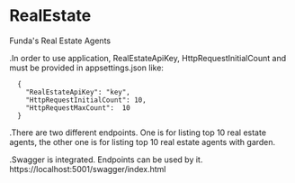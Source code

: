 # RealEstate
Funda's Real Estate Agents

.In order to use application, RealEstateApiKey, HttpRequestInitialCount and must be provided in appsettings.json like:

      {
        "RealEstateApiKey": "key",
        "HttpRequestInitialCount": 10,
        "HttpRequestMaxCount":  10
      }

.There are two different endpoints. One is for listing top 10 real estate agents,
the other one is for listing top 10 real estate agents with garden.

.Swagger is integrated. Endpoints can be used by it. 
https://localhost:5001/swagger/index.html
